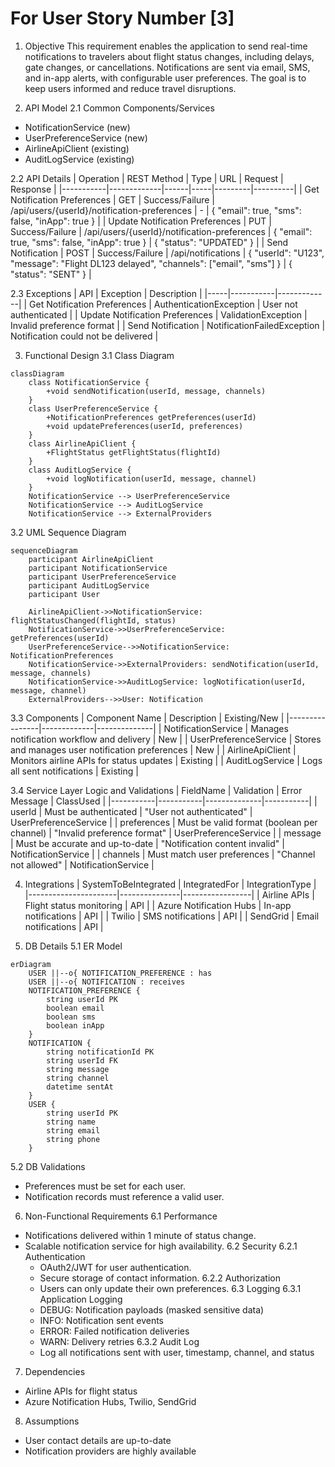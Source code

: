 # For User Story Number [3]

1. Objective
This requirement enables the application to send real-time notifications to travelers about flight status changes, including delays, gate changes, or cancellations. Notifications are sent via email, SMS, and in-app alerts, with configurable user preferences. The goal is to keep users informed and reduce travel disruptions.

2. API Model
  2.1 Common Components/Services
  - NotificationService (new)
  - UserPreferenceService (new)
  - AirlineApiClient (existing)
  - AuditLogService (existing)

  2.2 API Details
| Operation | REST Method | Type | URL | Request | Response |
|-----------|-------------|------|-----|---------|----------|
| Get Notification Preferences | GET | Success/Failure | /api/users/{userId}/notification-preferences | - | { "email": true, "sms": false, "inApp": true } |
| Update Notification Preferences | PUT | Success/Failure | /api/users/{userId}/notification-preferences | { "email": true, "sms": false, "inApp": true } | { "status": "UPDATED" } |
| Send Notification | POST | Success/Failure | /api/notifications | { "userId": "U123", "message": "Flight DL123 delayed", "channels": ["email", "sms"] } | { "status": "SENT" } |

  2.3 Exceptions
| API | Exception | Description |
|-----|-----------|-------------|
| Get Notification Preferences | AuthenticationException | User not authenticated |
| Update Notification Preferences | ValidationException | Invalid preference format |
| Send Notification | NotificationFailedException | Notification could not be delivered |

3. Functional Design
  3.1 Class Diagram
```mermaid
classDiagram
    class NotificationService {
        +void sendNotification(userId, message, channels)
    }
    class UserPreferenceService {
        +NotificationPreferences getPreferences(userId)
        +void updatePreferences(userId, preferences)
    }
    class AirlineApiClient {
        +FlightStatus getFlightStatus(flightId)
    }
    class AuditLogService {
        +void logNotification(userId, message, channel)
    }
    NotificationService --> UserPreferenceService
    NotificationService --> AuditLogService
    NotificationService --> ExternalProviders
```

  3.2 UML Sequence Diagram
```mermaid
sequenceDiagram
    participant AirlineApiClient
    participant NotificationService
    participant UserPreferenceService
    participant AuditLogService
    participant User

    AirlineApiClient->>NotificationService: flightStatusChanged(flightId, status)
    NotificationService->>UserPreferenceService: getPreferences(userId)
    UserPreferenceService-->>NotificationService: NotificationPreferences
    NotificationService->>ExternalProviders: sendNotification(userId, message, channels)
    NotificationService->>AuditLogService: logNotification(userId, message, channel)
    ExternalProviders-->>User: Notification
```

  3.3 Components
| Component Name | Description | Existing/New |
|----------------|-------------|--------------|
| NotificationService | Manages notification workflow and delivery | New |
| UserPreferenceService | Stores and manages user notification preferences | New |
| AirlineApiClient | Monitors airline APIs for status updates | Existing |
| AuditLogService | Logs all sent notifications | Existing |

  3.4 Service Layer Logic and Validations
| FieldName | Validation | Error Message | ClassUsed |
|-----------|-----------|--------------|-----------|
| userId | Must be authenticated | "User not authenticated" | UserPreferenceService |
| preferences | Must be valid format (boolean per channel) | "Invalid preference format" | UserPreferenceService |
| message | Must be accurate and up-to-date | "Notification content invalid" | NotificationService |
| channels | Must match user preferences | "Channel not allowed" | NotificationService |

4. Integrations
| SystemToBeIntegrated | IntegratedFor | IntegrationType |
|----------------------|---------------|-----------------|
| Airline APIs | Flight status monitoring | API |
| Azure Notification Hubs | In-app notifications | API |
| Twilio | SMS notifications | API |
| SendGrid | Email notifications | API |

5. DB Details
  5.1 ER Model
```mermaid
erDiagram
    USER ||--o{ NOTIFICATION_PREFERENCE : has
    USER ||--o{ NOTIFICATION : receives
    NOTIFICATION_PREFERENCE {
        string userId PK
        boolean email
        boolean sms
        boolean inApp
    }
    NOTIFICATION {
        string notificationId PK
        string userId FK
        string message
        string channel
        datetime sentAt
    }
    USER {
        string userId PK
        string name
        string email
        string phone
    }
```

  5.2 DB Validations
- Preferences must be set for each user.
- Notification records must reference a valid user.

6. Non-Functional Requirements
  6.1 Performance
  - Notifications delivered within 1 minute of status change.
  - Scalable notification service for high availability.
  6.2 Security
    6.2.1 Authentication
      - OAuth2/JWT for user authentication.
      - Secure storage of contact information.
    6.2.2 Authorization
      - Users can only update their own preferences.
  6.3 Logging
    6.3.1 Application Logging
      - DEBUG: Notification payloads (masked sensitive data)
      - INFO: Notification sent events
      - ERROR: Failed notification deliveries
      - WARN: Delivery retries
    6.3.2 Audit Log
      - Log all notifications sent with user, timestamp, channel, and status

7. Dependencies
- Airline APIs for flight status
- Azure Notification Hubs, Twilio, SendGrid

8. Assumptions
- User contact details are up-to-date
- Notification providers are highly available
